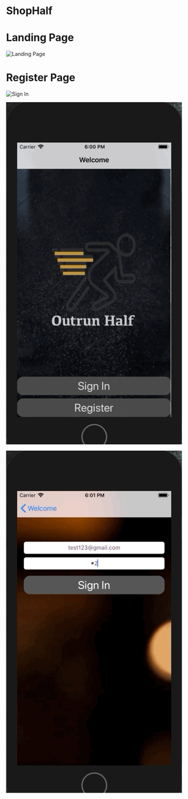 # ShopHalf

# Landing Page
![Landing Page](https://github.com/siddharth952/ShopHalf/blob/master/Gifs/Gif1.gif)

# Register Page

![Sign In](https://github.com/siddharth952/ShopHalf/blob/master/Gifs/Gif2.gif)

![](https://github.com/siddharth952/ShopHalf/blob/master/Gifs/Gif3.gif)

![Logout](https://github.com/siddharth952/ShopHalf/blob/master/Gifs/Gif4.gif)


